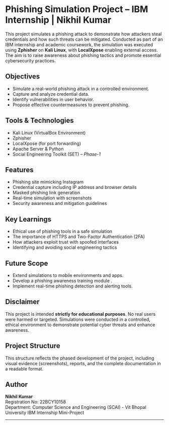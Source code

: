 #  Phishing Simulation Project – IBM Internship | Nikhil Kumar

This project simulates a phishing attack to demonstrate how attackers steal credentials and how such threats can be mitigated. Conducted as part of an IBM internship and academic coursework, the simulation was executed using **Zphisher** on **Kali Linux**, with **LocalXpose** enabling external access. The aim is to raise awareness about phishing tactics and promote essential cybersecurity practices.

## Objectives

- Simulate a real-world phishing attack in a controlled environment.  
- Capture and analyze credential data.
- Identify vulnerabilities in user behavior.
- Propose effective countermeasures to prevent phishing.

## Tools & Technologies

- Kali Linux (VirtualBox Environment)  
- Zphisher  
- LocalXpose (for port forwarding)  
- Apache Server & Python  
- Social Engineering Toolkit (SET) – *Phase-1*  

##  Features

- Phishing site mimicking Instagram  
- Credential capture including IP address and browser details  
- Masked phishing link generation  
- Real-time simulation with screenshots  
- Security awareness and mitigation guidelines  

##  Key Learnings

- Ethical use of phishing tools in a safe simulation  
- The importance of HTTPS and Two-Factor Authentication (2FA)  
- How attackers exploit trust with spoofed interfaces  
- Identifying and avoiding social engineering tactics  

##  Future Scope

- Extend simulations to mobile environments and apps.  
- Develop a phishing awareness training module .
- Implement real-time phishing detection and alerting tools.

## Disclaimer

This project is intended **strictly for educational purposes**. No real users were harmed or targeted. Simulations were conducted in a controlled, ethical environment to demonstrate potential cyber threats and enhance awareness.

##  Project Structure

This structure reflects the phased development of the project, including visual evidence (screenshots), reports, and the complete documentation in a readable format.

## Author

**Nikhil Kumar**  
Registration No: 22BCY10158  
Department: Computer Science and Engineering (SCAI)  - Vit Bhopal University 
IBM Internship Mini-Project  

---
